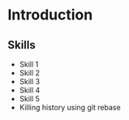# Introduction

## Skills

* Skill 1
* Skill 2
* Skill 3
* Skill 4
* Skill 5
* Killing history using git rebase


